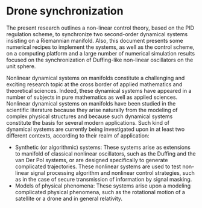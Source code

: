 # Drone synchronization

The present research outlines a non-linear control theory, based on the PID regulation scheme, to synchronize two second-order dynamical systems insisting on a
Riemannian manifold. Also, this document presents some numerical recipes to implement the systems, as well as the control scheme, on a computing platform and a large number of numerical simulation results focused on the synchronization of Duffing-like non-linear oscillators on the unit sphere.

Nonlinear dynamical systems on manifolds constitute a challenging and exciting research topic at the cross border of applied mathematics and theoretical sciences. Indeed, these dynamical systems have appeared in a number of subjects in pure mathematics as well as applied sciences. Nonlinear dynamical systems on manifolds have been studied in the scientific literature because they arise naturally from the modeling of complex physical structures and because such dynamical systems constitute the basis for several modern applications. Such kind of dynamical systems are currently being investigated upon in at least two different contexts, according to their realm of application:
- Synthetic (or algorithmic) systems: These systems arise as extensions to manifold of classical nonlinear oscillators, such as the Duffing and the van Der Pol systems, or are designed specifically to generate complicated trajectories. These nonlinear systems are used to test non-linear signal processing algorithm and nonlinear control strategies, such as in the case of secure transmission of information by signal masking.
- Models of physical phenomena: These systems arise upon a modeling complicated physical phenomena, such as the rotational motion of a satellite or a drone and in general relativity.
